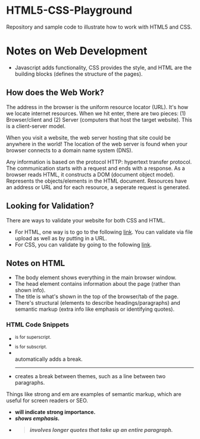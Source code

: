 # HTML5-CSS-Playground

Repository and sample code to illustrate how to work with HTML5 and CSS.

# Notes on Web Development

- Javascript adds functionality, CSS provides the style, and HTML are the building blocks (defines the structure of the pages). 

## How does the Web Work?

The address in the browser is the uniform resource locator (URL). It's how we locate internet resources. When we hit enter, there are two pieces: (1) Browser/client and (2) Server (computers that host the target website). This is a client-server model.

When you visit a website, the web server hosting that site could be anywhere in the world! The location of the web server is found when your browser connects to a domain name system (DNS). 

Any information is based on the protocol HTTP: hypertext transfer protocol. The communication starts with a request and ends with a response. As a browser reads HTML, it constructs a DOM (document object model). Represents the objects/elements in the HTML document. Resources have an address or URL and for each resource, a seperate request is generated.

## Looking for Validation?

There are ways to validate your website for both CSS and HTML.

- For HTML, one way is to go to the following [link](https://validator.w3.org/). You can validate via file upload as well as by putting in a URL.
- For CSS, you can validate by going to the following [link](https://jigsaw.w3.org/css-validator).

## Notes on HTML
- The body element shows everything in the main browser window. 
- The head element contains information about the page (rather than shown info).
- The title is what's shown in the top of the browser/tab of the page. 
- There's structural (elements to describe headings/paragraphs) and semantic markup (extra info like emphasis or identifying quotes). 

### HTML Code Snippets
- <sup> is for superscript. 
- <sub> is for subscript. 
- <br /> automatically adds a break. 
- <hr /> creates a break between themes, such as a line between two paragraphs.

Things like strong and em are examples of semantic markup, which are useful for screen readers or SEO. 

- <strong> will indicate strong importance. 
- <em> shows emphasis.  
- <blockquote> involves longer quotes that take up an entire paragraph. 